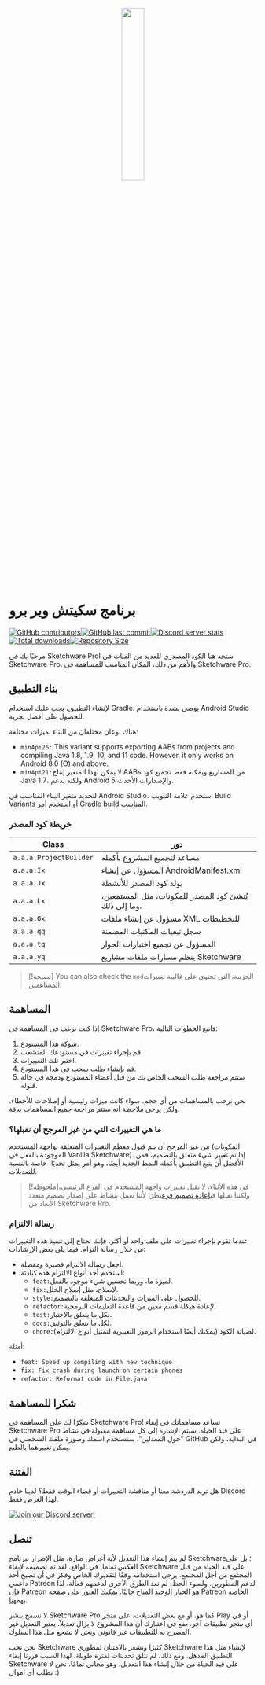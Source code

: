 <p align="center">
  <img src="assets/Sketchware-Pro.png" style="width: 30%;" />
</p>

# برنامج سكيتش وير برو

[![GitHub contributors](https://img.shields.io/github/contributors/Sketchware-Pro/Sketchware-Pro)](https://github.com/Sketchware-Pro/Sketchware-Pro/graphs/contributors)[![GitHub last commit](https://img.shields.io/github/last-commit/Sketchware-Pro/Sketchware-Pro)](https://github.com/Sketchware-Pro/Sketchware-Pro/commits/)[![Discord server stats](https://img.shields.io/discord/790686719753846785)](http://discord.gg/kq39yhT4rX)[![Total downloads](https://img.shields.io/github/downloads/Sketchware-Pro/Sketchware-Pro/total)](https://github.com/Sketchware-Pro/Sketchware-Pro/releases)[![Repository Size](https://img.shields.io/github/repo-size/Sketchware-Pro/Sketchware-Pro)](https://github.com/Sketchware-Pro/Sketchware-Pro)

مرحبًا بك في Sketchware Pro! ستجد هنا الكود المصدري للعديد من الفئات في Sketchware Pro، والأهم من ذلك، المكان المناسب للمساهمة في Sketchware Pro.

## بناء التطبيق

لإنشاء التطبيق، يجب عليك استخدام Gradle. يوصى بشدة باستخدام Android Studio للحصول على أفضل تجربة.

هناك نوعان مختلفان من البناء بميزات مختلفة:

-   `minApi26:` This variant supports exporting AABs from projects and compiling Java 1.8, 1.9, 10, and 11 code. However, it only works on Android 8.0 (O) and above.
-   `minApi21:`لا يمكن لهذا المتغير إنتاج AABs من المشاريع ويمكنه فقط تجميع كود Java 1.7، ولكنه يدعم Android 5 والإصدارات الأحدث.

لتحديد متغير البناء المناسب في Android Studio، استخدم علامة التبويب Build Variants أو استخدم أمر Gradle build المناسب.

### خريطة كود المصدر

| Class                  | دور                                                    |
| ---------------------- | ------------------------------------------------------ |
| `a.a.a.ProjectBuilder` | مساعد لتجميع المشروع بأكمله                            |
| `a.a.a.Ix`             | المسؤول عن إنشاء AndroidManifest.xml                   |
| `a.a.a.Jx`             | يولد كود المصدر للأنشطة                                |
| `a.a.a.Lx`             | يُنشئ كود المصدر للمكونات، مثل المستمعين، وما إلى ذلك. |
| `a.a.a.Ox`             | مسؤول عن إنشاء ملفات XML للتخطيطات                     |
| `a.a.a.qq`             | سجل تبعيات المكتبات المضمنة                            |
| `a.a.a.tq`             | المسؤول عن تجميع اختبارات الحوار                       |
| `a.a.a.yq`             | ينظم مسارات ملفات مشاريع Sketchware                    |

> [!نصيحة]
> You can also check the `mod`الحزمة، التي تحتوي على غالبية تغييرات المساهمين.

## المساهمة

إذا كنت ترغب في المساهمة في Sketchware Pro، فاتبع الخطوات التالية:

1.  شوكة هذا المستودع.
2.  قم بإجراء تغييرات في مستودعك المتشعب.
3.  اختبر تلك التغييرات.
4.  قم بإنشاء طلب سحب في هذا المستودع.
5.  ستتم مراجعة طلب السحب الخاص بك من قبل أعضاء المستودع ودمجه في حالة قبوله.

نحن نرحب بالمساهمات من أي حجم، سواء كانت ميزات رئيسية أو إصلاحات للأخطاء، ولكن يرجى ملاحظة أنه ستتم مراجعة جميع المساهمات بدقة.

### ما هي التغييرات التي من غير المرجح أن نقبلها؟

من غير المرجح أن يتم قبول معظم التغييرات المتعلقة بواجهة المستخدم (المكونات الموجودة بالفعل في Vanilla Sketchware). إذا تم تغيير شيء متعلق بالتصميم، فمن الأفضل أن يتبع التطبيق بأكمله النمط الجديد أيضًا، وهو أمر يمثل تحديًا، خاصة بالنسبة للتعديلات.

> [!ملحوظة]في هذه الأثناء، لا نقبل تغييرات واجهة المستخدم في الفرع الرئيسي، ولكننا نقبلها في[إعادة تصميم فرع](https://github.com/Sketchware-Pro/Sketchware-Pro/tree/material-redesign)نظرًا لأننا نعمل بنشاط على إصدار تصميم متعدد الأبعاد من Sketchware Pro.

### رسالة الالتزام

عندما تقوم بإجراء تغييرات على ملف واحد أو أكثر، فإنك تحتاج إلى تنفيذ هذه التغييرات من خلال رسالة التزام. فيما يلي بعض الإرشادات:

-   اجعل رسالة الالتزام قصيرة ومفصلة.
-   استخدم أحد أنواع الالتزام هذه كبادئة:
    -   `feat:`لميزة ما، وربما تحسين شيء موجود بالفعل.
    -   `fix:`لإصلاح، مثل إصلاح الخلل.
    -   `style:`للحصول على الميزات والتحديثات المتعلقة بالتصميم.
    -   `refactor:`لإعادة هيكلة قسم معين من قاعدة التعليمات البرمجية.
    -   `test:`لكل ما يتعلق بالاختبار.
    -   `docs:`لكل ما يتعلق بالتوثيق.
    -   `chore:`لصيانة الكود (يمكنك أيضًا استخدام الرموز التعبيرية لتمثيل أنواع الالتزام).

أمثلة:

-   `feat: Speed up compiling with new technique`
-   `fix: Fix crash during launch on certain phones`
-   `refactor: Reformat code in File.java`

## شكرا للمساهمة

شكرًا لك على المساهمة في Sketchware Pro! تساعد مساهماتك في إبقاء Sketchware Pro على قيد الحياة. سيتم الإشارة إلى كل مساهمة مقبولة في نشاط "حول المعدلين". سنستخدم اسمك وصورة ملفك الشخصي في GitHub في البداية، ولكن يمكن تغييرهما بالطبع.

## الفتنة

هل تريد الدردشة معنا أو مناقشة التغييرات أو قضاء الوقت فقط؟ لدينا خادم Discord لهذا الغرض فقط.

[![Join our Discord server!](https://invidget.switchblade.xyz/kq39yhT4rX)](http://discord.gg/kq39yhT4rX)

## تنصل

لم يتم إنشاء هذا التعديل لأية أغراض ضارة، مثل الإضرار ببرنامج Sketchware؛ بل على العكس تماما، في الواقع. لقد تم تصميمه لإبقاء Sketchware على قيد الحياة من قبل المجتمع من أجل المجتمع. يرجى استخدامه وفقًا لتقديرك الخاص وفكر في أن تصبح أحد داعمي Patreon لدعم المطورين. ولسوء الحظ، لم تعد الطرق الأخرى لدعمهم فعالة، لذا فإن Patreon هو الخيار الوحيد المتاح حاليًا. يمكنك العثور على صفحة Patreon الخاصة بهم[هنا](https://www.patreon.com/sketchware).

لا نسمح بنشر Sketchware Pro كما هو، أو مع بعض التعديلات، على متجر Play أو في أي متجر تطبيقات آخر. ضع في اعتبارك أن هذا المشروع لا يزال تعديلاً. يعتبر التعديل غير المصرح به للتطبيقات غير قانوني ونحن لا نشجع مثل هذا السلوك.

نحن نحب Sketchware كثيرًا ونشعر بالامتنان لمطوري Sketchware لإنشاء مثل هذا التطبيق المذهل. ومع ذلك، لم نتلق تحديثات لفترة طويلة. لهذا السبب قررنا إبقاء Sketchware على قيد الحياة من خلال إنشاء هذا التعديل، وهو مجاني تمامًا. نحن لا نطلب أي أموال :)
